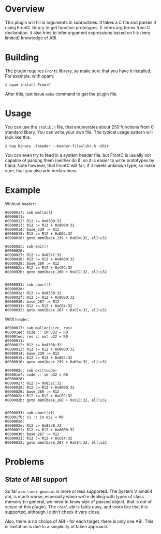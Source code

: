 # Overview

This plugin will fill in arguments in subroutines. It takes a C file
and parses it using FrontC library to get function prototypes. It infers
arg terms from C declaration, it also tries to infer argument expressions
based on his (very limited) knowledge of ABI.

# Building

The plugin requires `FrontC` library, so make sure that you have it
installed. For example, with opam:
```
$ opam install FrontC
```

After this, just issue `make` command to get the plugin file.

# Usage

You can use the `stdlib.h` file, that enumerates about 250 functions
from C standard libary. You can write your own file. The typical usage
pattern will look like this:

```
$ bap binary -lheader --header-file=libc.h -dbir
```

You can even try to feed in a system header file, but FrontC is
usually not capable of parsing them (neither do I), so it is easier
to write prototypes by hand. Note however, that FrontC will fail, if
it meets unknown type, so make sure, that you also add declarations.


# Example

Without `header`:

```
00000017: sub malloc()
00000011:
00000012: R12 := 0x8308:32
00000013: R12 := R12 + 0x8000:32
00000014: base_239 := R12
00000015: R12 := R12 + 0xD04:32
00000016: goto mem[base_239 + 0xD04:32, el]:u32

0000002c: sub exit()
00000026:
00000027: R12 := 0x832C:32
00000028: R12 := R12 + 0x8000:32
00000029: base_260 := R12
0000002a: R12 := R12 + 0xCEC:32
0000002b: goto mem[base_260 + 0xCEC:32, el]:u32


00000033: sub abort()
0000002d:
0000002e: R12 := 0x8338:32
0000002f: R12 := R12 + 0x8000:32
00000030: base_267 := R12
00000031: R12 := R12 + 0xCE4:32
00000032: goto mem[base_267 + 0xCE4:32, el]:u32
```

With `header`:
```
00000017: sub malloc(size, res)
000001ed: size :: in u32 = R0
000001ee: res :: out u32 = R0
00000011:
00000012: R12 := 0x8308:32
00000013: R12 := R12 + 0x8000:32
00000014: base_239 := R12
00000015: R12 := R12 + 0xD04:32
00000016: goto mem[base_239 + 0xD04:32, el]:u32

0000002c: sub exit(code)
000001ef: code :: in u32 = R0
00000026:
00000027: R12 := 0x832C:32
00000028: R12 := R12 + 0x8000:32
00000029: base_260 := R12
0000002a: R12 := R12 + 0xCEC:32
0000002b: goto mem[base_260 + 0xCEC:32, el]:u32


00000033: sub abort(x1)
000001f0: x1 :: in u32 = R0
0000002d:
0000002e: R12 := 0x8338:32
0000002f: R12 := R12 + 0x8000:32
00000030: base_267 := R12
00000031: R12 := R12 + 0xCE4:32
00000032: goto mem[base_267 + 0xCE4:32, el]:u32
```


# Problems


## State of ABI support

So far `arm-linux-gnueabi` is more or less supported.  The System V
amd64 abi, is much worse, especially when we're dealing with types of
class memory (in general, we need to know size of passed object, that
is out of scope of this plugin). The `cdecl` abi is fairly easy, and
looks like that it is supported, although I didn't check it very
close.

Also, there is no choice of ABI - for each target, there is only one
ABI. This is limitation is due to a simplicity of taken approach.
